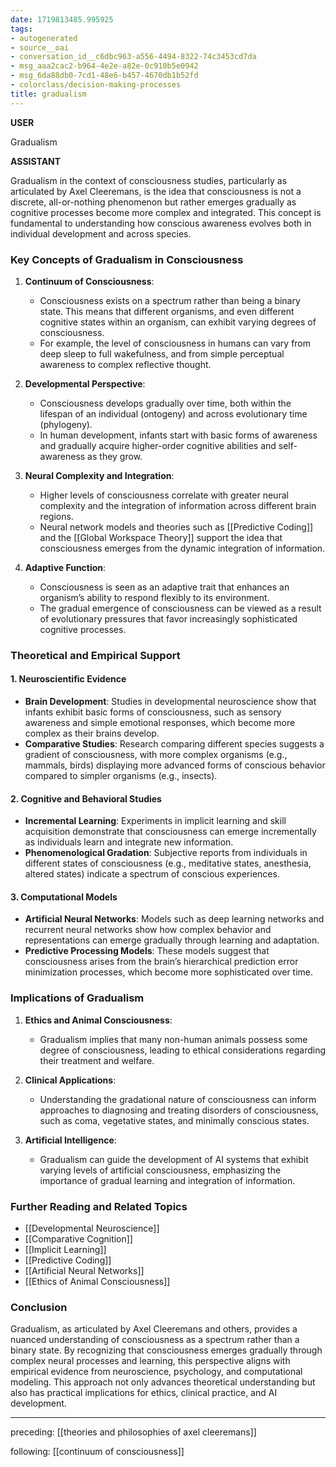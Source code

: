 ```yaml
---
date: 1719813485.995925
tags:
- autogenerated
- source__oai
- conversation_id__c6dbc963-a556-4494-8322-74c3453cd7da
- msg_aaa2cac2-b964-4e2e-a82e-0c910b5e0942
- msg_6da88db0-7cd1-48e6-b457-4670db1b52fd
- colorclass/decision-making-processes
title: gradualism
---
```


**USER**

Gradualism


**ASSISTANT**

Gradualism in the context of consciousness studies, particularly as articulated by Axel Cleeremans, is the idea that consciousness is not a discrete, all-or-nothing phenomenon but rather emerges gradually as cognitive processes become more complex and integrated. This concept is fundamental to understanding how conscious awareness evolves both in individual development and across species.

### Key Concepts of Gradualism in Consciousness

1. **Continuum of Consciousness**:
   - Consciousness exists on a spectrum rather than being a binary state. This means that different organisms, and even different cognitive states within an organism, can exhibit varying degrees of consciousness.
   - For example, the level of consciousness in humans can vary from deep sleep to full wakefulness, and from simple perceptual awareness to complex reflective thought.

2. **Developmental Perspective**:
   - Consciousness develops gradually over time, both within the lifespan of an individual (ontogeny) and across evolutionary time (phylogeny).
   - In human development, infants start with basic forms of awareness and gradually acquire higher-order cognitive abilities and self-awareness as they grow.

3. **Neural Complexity and Integration**:
   - Higher levels of consciousness correlate with greater neural complexity and the integration of information across different brain regions.
   - Neural network models and theories such as [[Predictive Coding]] and the [[Global Workspace Theory]] support the idea that consciousness emerges from the dynamic integration of information.

4. **Adaptive Function**:
   - Consciousness is seen as an adaptive trait that enhances an organism’s ability to respond flexibly to its environment.
   - The gradual emergence of consciousness can be viewed as a result of evolutionary pressures that favor increasingly sophisticated cognitive processes.

### Theoretical and Empirical Support

#### 1. **Neuroscientific Evidence**

- **Brain Development**: Studies in developmental neuroscience show that infants exhibit basic forms of consciousness, such as sensory awareness and simple emotional responses, which become more complex as their brains develop.
- **Comparative Studies**: Research comparing different species suggests a gradient of consciousness, with more complex organisms (e.g., mammals, birds) displaying more advanced forms of conscious behavior compared to simpler organisms (e.g., insects).

#### 2. **Cognitive and Behavioral Studies**

- **Incremental Learning**: Experiments in implicit learning and skill acquisition demonstrate that consciousness can emerge incrementally as individuals learn and integrate new information.
- **Phenomenological Gradation**: Subjective reports from individuals in different states of consciousness (e.g., meditative states, anesthesia, altered states) indicate a spectrum of conscious experiences.

#### 3. **Computational Models**

- **Artificial Neural Networks**: Models such as deep learning networks and recurrent neural networks show how complex behavior and representations can emerge gradually through learning and adaptation.
- **Predictive Processing Models**: These models suggest that consciousness arises from the brain’s hierarchical prediction error minimization processes, which become more sophisticated over time.

### Implications of Gradualism

1. **Ethics and Animal Consciousness**:
   - Gradualism implies that many non-human animals possess some degree of consciousness, leading to ethical considerations regarding their treatment and welfare.

2. **Clinical Applications**:
   - Understanding the gradational nature of consciousness can inform approaches to diagnosing and treating disorders of consciousness, such as coma, vegetative states, and minimally conscious states.

3. **Artificial Intelligence**:
   - Gradualism can guide the development of AI systems that exhibit varying levels of artificial consciousness, emphasizing the importance of gradual learning and integration of information.

### Further Reading and Related Topics

- [[Developmental Neuroscience]]
- [[Comparative Cognition]]
- [[Implicit Learning]]
- [[Predictive Coding]]
- [[Artificial Neural Networks]]
- [[Ethics of Animal Consciousness]]

### Conclusion

Gradualism, as articulated by Axel Cleeremans and others, provides a nuanced understanding of consciousness as a spectrum rather than a binary state. By recognizing that consciousness emerges gradually through complex neural processes and learning, this perspective aligns with empirical evidence from neuroscience, psychology, and computational modeling. This approach not only advances theoretical understanding but also has practical implications for ethics, clinical practice, and AI development.


---

preceding: [[theories and philosophies of axel cleeremans]]  


following: [[continuum of consciousness]]